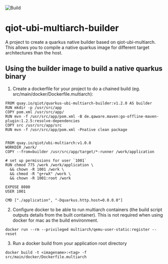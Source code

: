 ![Build](https://github.com/qiot-project/qiot-ubi-multiarch-builder/workflows/CI/badge.svg?branch=main)


# qiot-ubi-multiarch-builder
A project to create a quarkus native builder based on qiot-ubi-multiarch. This allows you to compile a native quarkus image for different target architectures than the host.


## Using the builder image to build a native quarkus binary

1. Create a dockerfile for your project to do a chained build (eg. src/main/docker/Dockerfile.multiarch):

```
FROM quay.io/qiot/quarkus-ubi-multiarch-builder:v1.2.0 AS builder
RUN mkdir -p /usr/src/app
COPY pom.xml /usr/src/app/
RUN mvn -f /usr/src/app/pom.xml -B de.qaware.maven:go-offline-maven-plugin:1.2.5:resolve-dependencies
COPY src /usr/src/app/src
RUN mvn -f /usr/src/app/pom.xml -Pnative clean package


FROM quay.io/qiot/ubi-multiarch:v1.0.0
WORKDIR /work/
COPY --from=builder /usr/src/app/target/*-runner /work/application

# set up permissions for user `1001`
RUN chmod 775 /work /work/application \
  && chown -R 1001 /work \
  && chmod -R "g+rwX" /work \
  && chown -R 1001:root /work

EXPOSE 8080
USER 1001

CMD ["./application", "-Dquarkus.http.host=0.0.0.0"]
```

2. Configure docker to be able to run multiarch containers (the build script outputs details from the built container). This is not required when using docker for mac as the build environment.
```
docker run --rm --privileged multiarch/qemu-user-static:register --reset
```

3. Run a docker build from your application root directory
```
docker build -t <imagename>:<tag> -f src/main/docker/Dockerfile.multiarch
```


